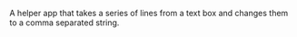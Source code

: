 A helper app that takes a series of lines from a text box and changes them to a comma separated string.
